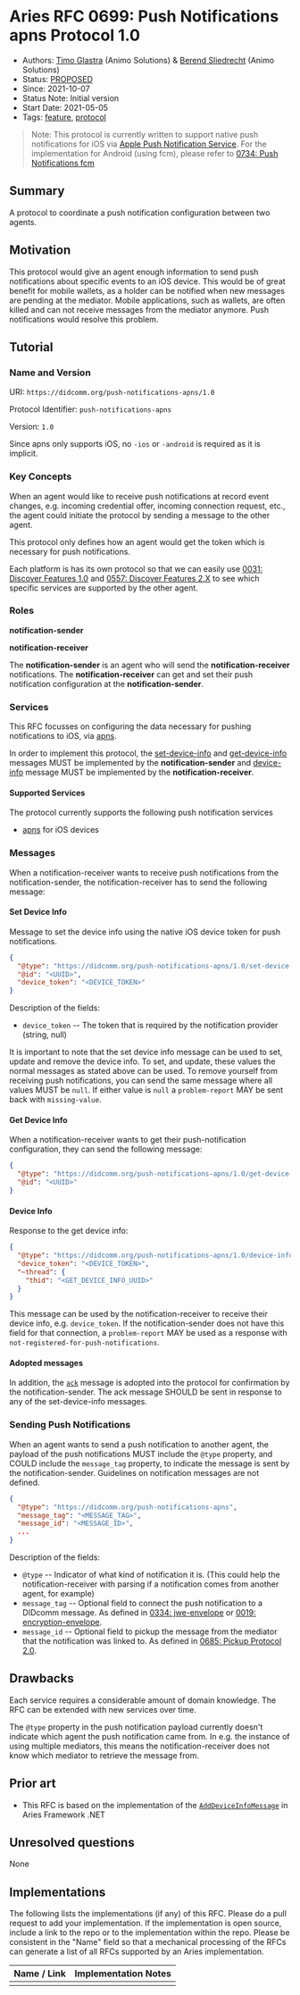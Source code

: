 # Aries RFC 0699: Push Notifications apns Protocol 1.0

- Authors: [Timo Glastra](mailto:timo@animo.id) (Animo Solutions) & [Berend Sliedrecht](mailto:berend@animo.id) (Animo Solutions)
- Status: [PROPOSED](/README.md#proposed)
- Since: 2021-10-07
- Status Note: Initial version
- Start Date: 2021-05-05
- Tags: [feature](/tags.md#feature), [protocol](/tags.md#protocol)

> Note: This protocol is currently written to support native push notifications for iOS via [Apple Push Notification Service](https://developer.apple.com/documentation/usernotifications/setting_up_a_remote_notification_server/sending_notification_requests_to_apns/).
> For the implementation for Android (using fcm), please refer to [0734: Push Notifications fcm](../0734-push-notifications-fcm/README.md)

## Summary

A protocol to coordinate a push notification configuration between two agents.

## Motivation

This protocol would give an agent enough information to send push notifications about specific events to an iOS device. This would be of great benefit for mobile wallets, as a holder can be notified when new messages are pending at the mediator. Mobile applications, such as wallets, are often killed and can not receive messages from the mediator anymore. Push notifications would resolve this problem.

## Tutorial

### Name and Version

URI: `https://didcomm.org/push-notifications-apns/1.0`

Protocol Identifier: `push-notifications-apns`

Version: `1.0`

Since apns only supports iOS, no `-ios` or `-android` is required as it is implicit.

### Key Concepts

When an agent would like to receive push notifications at record event changes, e.g. incoming credential offer, incoming connection request, etc., the agent could initiate the protocol by sending a message to the other agent.

This protocol only defines how an agent would get the token which is necessary for push notifications.

Each platform is has its own protocol so that we can easily use [0031: Discover Features 1.0](https://github.com/hyperledger/aries-rfcs/blob/main/features/0031-discover-features/README.md) and [0557: Discover Features 2.X](https://github.com/hyperledger/aries-rfcs/blob/main/features/0557-discover-features-v2/README.md) to see which specific services are supported by the other agent.

### Roles

**notification-sender**

**notification-receiver**

The **notification-sender** is an agent who will send the **notification-receiver** notifications. The **notification-receiver** can get and set their push notification configuration at the **notification-sender**.

### Services

This RFC focusses on configuring the data necessary for pushing notifications to iOS, via [apns](https://developer.apple.com/notifications/).

In order to implement this protocol, the [set-device-info](#set-device-info) and [get-device-info](#get-device-info) messages MUST be implemented by the **notification-sender** and [device-info](#device-info) message MUST be implemented by the **notification-receiver**.

#### Supported Services

The protocol currently supports the following push notification services

- [apns](https://developer.apple.com/notifications/) for iOS devices

### Messages

When a notification-receiver wants to receive push notifications from the notification-sender, the notification-receiver has to send the following message:

#### Set Device Info

Message to set the device info using the native iOS device token for push notifications.

```json
{
  "@type": "https://didcomm.org/push-notifications-apns/1.0/set-device-info",
  "@id": "<UUID>",
  "device_token": "<DEVICE_TOKEN>"
}
```

Description of the fields:

- `device_token` -- The token that is required by the notification provider (string, null)

It is important to note that the set device info message can be used to set, update and remove the device info. To set, and update, these values the normal messages as stated above can be used. To remove yourself from receiving push notifications, you can send the same message where all values MUST be `null`. If either value is `null` a `problem-report` MAY be sent back with `missing-value`.

#### Get Device Info

When a notification-receiver wants to get their push-notification configuration, they can send the following message:

```json
{
  "@type": "https://didcomm.org/push-notifications-apns/1.0/get-device-info",
  "@id": "<UUID>"
}
```

#### Device Info

Response to the get device info:

```json
{
  "@type": "https://didcomm.org/push-notifications-apns/1.0/device-info",
  "device_token": "<DEVICE_TOKEN>",
  "~thread": {
    "thid": "<GET_DEVICE_INFO_UUID>"
  }
}
```

This message can be used by the notification-receiver to receive their device info, e.g. `device_token`. If the notification-sender does not have this field for that connection, a `problem-report` MAY be used as a response with `not-registered-for-push-notifications`.

#### Adopted messages

In addition, the [`ack`](https://github.com/hyperledger/aries-rfcs/blob/08653f21a489bf4717b54e4d7fd2d0bdfe6b4d1a/features/0015-acks/README.md) message is adopted into the protocol for confirmation by the notification-sender. The ack message SHOULD be sent in response to any of the set-device-info messages.

### Sending Push Notifications

When an agent wants to send a push notification to another agent, the payload of the push notifications MUST include the `@type` property, and COULD include the `message_tag` property, to indicate the message is sent by the notification-sender. Guidelines on notification messages are not defined.

```json
{
  "@type": "https://didcomm.org/push-notifications-apns",
  "message_tag": "<MESSAGE_TAG>",
  "message_id": "<MESSAGE_ID>",
  ...
}
```

Description of the fields:

- `@type` -- Indicator of what kind of notification it is. (This could help the notification-receiver with parsing if a notification comes from another agent, for example)
- `message_tag` -- Optional field to connect the push notification to a DIDcomm message. As defined in [0334: jwe-envelope](https://github.com/hyperledger/aries-rfcs/tree/main/features/0334-jwe-envelope) or [0019: encryption-envelope](https://github.com/hyperledger/aries-rfcs/tree/main/features/0019-encryption-envelope).
- `message_id` -- Optional field to pickup the message from the mediator that the notification was linked to. As defined in [0685: Pickup Protocol 2.0](https://github.com/hyperledger/aries-rfcs/blob/main/features/0685-pickup-v2/README.md).

## Drawbacks

Each service requires a considerable amount of domain knowledge. The RFC can be extended with new services over time.

The `@type` property in the push notification payload currently doesn't indicate which agent the push notification came from. In e.g. the instance of using multiple mediators, this means the notification-receiver does not know which mediator to retrieve the message from.

## Prior art

- This RFC is based on the implementation of the [`AddDeviceInfoMessage`](https://github.com/hyperledger/aries-framework-dotnet/blob/9bc6346a21da263083bbac8dd8227cc941c95ea9/src/Hyperledger.Aries.Routing/AddDeviceInfoMessage.cs) in Aries Framework .NET

## Unresolved questions

None

## Implementations

The following lists the implementations (if any) of this RFC. Please do a pull request to add your implementation. If the implementation is open source, include a link to the repo or to the implementation within the repo. Please be consistent in the "Name" field so that a mechanical processing of the RFCs can generate a list of all RFCs supported by an Aries implementation.

| Name / Link | Implementation Notes |
| ----------- | -------------------- |
|             |                      |
